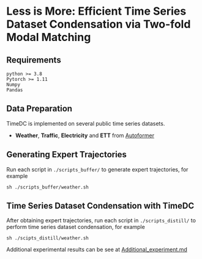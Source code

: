 # Less is More: Efficient Time Series Dataset Condensation via Two-fold Modal Matching


## Requirements
```
python >= 3.8
Pytorch >= 1.11
Numpy
Pandas
```

## Data Preparation
TimeDC is implemented on several public time series datasets.

- **Weather**, **Traffic**, **Electricity** and **ETT** from [Autoformer](https://drive.google.com/drive/folders/1ZOYpTUa82_jCcxIdTmyr0LXQfvaM9vIy)

## Generating Expert Trajectories
Run each script in ```./scripts_buffer/``` to generate expert trajectories, for example
```
sh ./scripts_buffer/weather.sh
```

## Time Series Dataset Condensation with TimeDC
After obtaining expert trajectories, run each script in ```./scripts_distill/``` to perform time series dataset condensation, for example
```
sh ./scipts_distill/weather.sh
```

Additional experimental results can be see at [Additional_experiment.md](./Additional_experiment.md)
